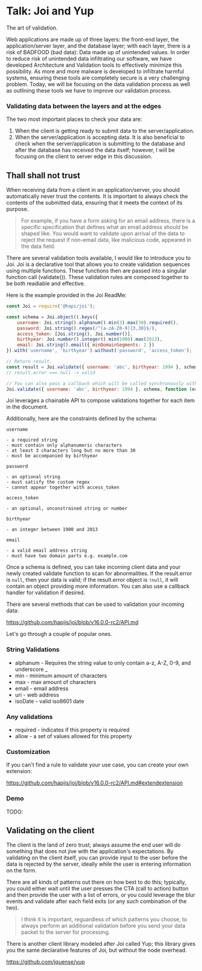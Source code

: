 # Talk: Joi and Yup

The art of validation.

Web applications are made up of three layers: the front-end layer, the application/server layer, and the database layer; with each layer, there is a risk of BADFOOD (bad data): Data made up of unintended values. In order to reduce risk of unintended data infiltrating our software, we have developed Architecture and Validation tools to effectively minimize this possibility. As more and more malware is developed to infiltrate harmful systems, ensuring these tools are completely secure is a very challenging problem. Today, we will be focusing on the data validation process as well as outlining these tools we have to improve our validation process.

### Validating data between the layers and at the edges
The two most important places to check your data are:
1. When the client is getting ready to submit data to the server/application.
2. When the server/application is accepting data.
It is also beneficial to check when the server/application is submitting to the database and after the database has received the data itself; however, I will be focusing on the client to server edge in this discussion.

## Thall shall not trust

When receiving data from a client in an application/server, you should automatically never trust the contents. It is important to always check the contents of the submitted data, ensuring that it meets the context of its purpose. 

> For example, if you have a form asking for an email address, there is a specific specification that defines what an email address should be shaped like. You would want to validate upon arrival of the data to reject the request if non-email data, like malicious code, appeared in the data field.

There are several validation tools available, I would like to introduce you to Joi. Joi is a declarative tool that allows you to create validation sequences using multiple functions. These functions then are passed into a singular function call (validate()). These validation rules are composed together to be both readiable and effective.

Here is the example provided in the Joi ReadMe:

```js
const Joi = require('@hapi/joi');

const schema = Joi.object().keys({
    username: Joi.string().alphanum().min(3).max(30).required(),
    password: Joi.string().regex(/^[a-zA-Z0-9]{3,30}$/),
    access_token: [Joi.string(), Joi.number()],
    birthyear: Joi.number().integer().min(1900).max(2013),
    email: Joi.string().email({ minDomainSegments: 2 })
}).with('username', 'birthyear').without('password', 'access_token');

// Return result.
const result = Joi.validate({ username: 'abc', birthyear: 1994 }, schema);
// result.error === null -> valid

// You can also pass a callback which will be called synchronously with the validation result.
Joi.validate({ username: 'abc', birthyear: 1994 }, schema, function (err, value) { });  // err === null -> valid
```

Joi leverages a chainable API to compose validations together for each item in the document.

Additionally, here are the constraints defined by the schema:

```
username

- a required string
- must contain only alphanumeric characters
- at least 3 characters long but no more than 30
- must be accompanied by birthyear

password

- an optional string
- must satisfy the custom regex
- cannot appear together with access_token

access_token

- an optional, unconstrained string or number

birthyear

- an integer between 1900 and 2013

email

- a valid email address string
- must have two domain parts e.g. example.com
```

Once a schema is defined, you can take incoming client data and your newly created validate function to scan for abnormalities. If the result.error is `null`, then your data is valid; if the result.error object is `!null`, it will contain an object providing more information. You can also use a callback handler for validation if desired.

There are several methods that can be used to validation your incoming data:

https://github.com/hapijs/joi/blob/v16.0.0-rc2/API.md

Let's go through a couple of popular ones.

### String Validations

- alphanum - Requires the string value to only contain a-z, A-Z, 0-9, and underscore _
- min - minimum amount of characters
- max - max amount of characters
- email - email address
- uri - web address
- isoDate - valid iso8601 date

### Any validations

- required - indicates if this property is required
- allow - a set of values allowed for this property

### Customization

If you can't find a rule to validate your use case, you can create your own extension:

https://github.com/hapijs/joi/blob/v16.0.0-rc2/API.md#extendextension

### Demo

TODO:

## Validating on the client

The client is the land of zero trust; always assume the end user will do something that does not jive with the application's expectations. By validating on the client itself, you can provide input to the user before the data is rejected by the server, ideally while the user is entering information on the form.

There are all kinds of patterns out there on how best to do this; typically, you could either wait until the user presses the CTA (call to action) button and then provide the user with a list of errors, or you could leverage the blur events and validate after each field exits (or any such combination of the two).

> I think it is important, reguardless of which patterns you choose, to always perform an additional validation before you send your data packet to the server for processing.

There is another client library modeled after Joi called Yup; this library gives you the same declarative features of Joi, but without the node overhead.

https://github.com/jquense/yup

